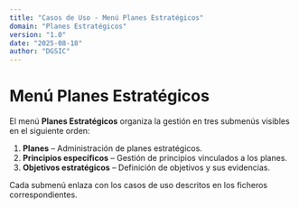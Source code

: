 ```yaml
---
title: "Casos de Uso - Menú Planes Estratégicos"
domain: "Planes Estratégicos"
version: "1.0"
date: "2025-08-18"
author: "DGSIC"
---
```


# Menú Planes Estratégicos

El menú **Planes Estratégicos** organiza la gestión en tres submenús visibles en el siguiente orden:

1. **Planes** – Administración de planes estratégicos.
2. **Principios específicos** – Gestión de principios vinculados a los planes.
3. **Objetivos estratégicos** – Definición de objetivos y sus evidencias.

Cada submenú enlaza con los casos de uso descritos en los ficheros correspondientes.
